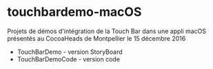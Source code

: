 # touchbardemo-macOS

Projets de démos d'intégration de la Touch Bar dans une appli macOS présentés au CocoaHeads de Montpellier le 15 décembre 2016


* TouchBarDemo - version StoryBoard
* TouchBarDemoCode - version code

